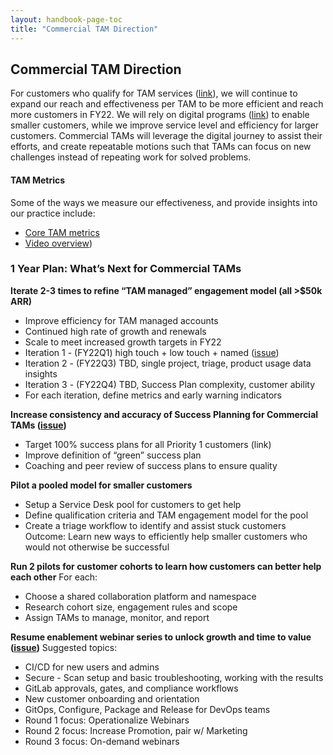```yaml
---
layout: handbook-page-toc
title: "Commercial TAM Direction"
---
```


## Commercial TAM Direction

For customers who qualify for TAM services ([link](https://about.gitlab.com/handbook/customer-success/tam/services/#commercial)), we will continue to expand our reach and effectiveness per TAM to be more efficient and reach more customers in FY22. We will rely on digital programs ([link](https://about.gitlab.com/handbook/customer-success/tam/digital-journey/)) to enable smaller customers, while we improve service level and efficiency for larger customers. Commercial TAMs will leverage the digital journey to assist their efforts, and create repeatable motions such that TAMs can focus on new challenges instead of repeating work for solved problems.

#### TAM Metrics
Some of the ways we measure our effectiveness, and provide insights into our practice include:
- [Core TAM metrics](https://about.gitlab.com/handbook/customer-success/tam/customer-segments-and-metrics/)
- [Video overview](https://www.youtube.com/watch?v=9b8VviLG3yE&t=2s))

### 1 Year Plan: What’s Next for Commercial TAMs
**Iterate 2-3 times to refine “TAM managed” engagement model (all >$50k ARR)**
- Improve efficiency for TAM managed accounts
- Continued high rate of growth and renewals
- Scale to meet increased growth targets in FY22
- Iteration 1 - (FY22Q1) high touch + low touch + named ([issue](https://gitlab.com/gitlab-com/customer-success/commercial-markets-initiatives/-/issues/208))
- Iteration 2 - (FY22Q3) TBD, single project, triage, product usage data insights
- Iteration 3 - (FY22Q4) TBD, Success Plan complexity, customer ability
- For each iteration, define metrics and early warning indicators

**Increase consistency and accuracy of Success Planning for Commercial TAMs ([issue](https://gitlab.com/gitlab-com/customer-success/okrs/-/issues/121))**
- Target 100% success plans for all Priority 1 customers (link)
- Improve definition of “green” success plan
- Coaching and peer review of success plans to ensure quality

**Pilot a pooled model for smaller customers**
- Setup a Service Desk pool for customers to get help
- Define qualification criteria and TAM engagement model for the pool
- Create a triage workflow to identify and assist stuck customers
Outcome:  Learn new ways to efficiently help smaller customers who would not otherwise be successful

**Run 2 pilots for customer cohorts to learn how customers can better help each other**
For each:
-  Choose a shared collaboration platform and namespace
-  Research cohort size, engagement rules and scope
-  Assign TAMs to manage, monitor, and report

**Resume enablement webinar series to unlock growth and time to value ([issue](https://gitlab.com/gitlab-com/customer-success/okrs/-/issues/129))**
Suggested topics:
-  CI/CD for new users and admins
-  Secure - Scan setup and basic troubleshooting, working with the results
-  GitLab approvals, gates, and compliance workflows
-  New customer onboarding and orientation
-  GitOps, Configure, Package and Release for DevOps teams
-  Round 1 focus:  Operationalize Webinars
-  Round 2 focus:  Increase Promotion, pair w/ Marketing
-  Round 3 focus:  On-demand webinars
